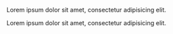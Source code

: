 Lorem ipsum dolor sit amet, consectetur adipisicing elit. 

Lorem ipsum dolor sit amet, consectetur adipisicing elit. 

